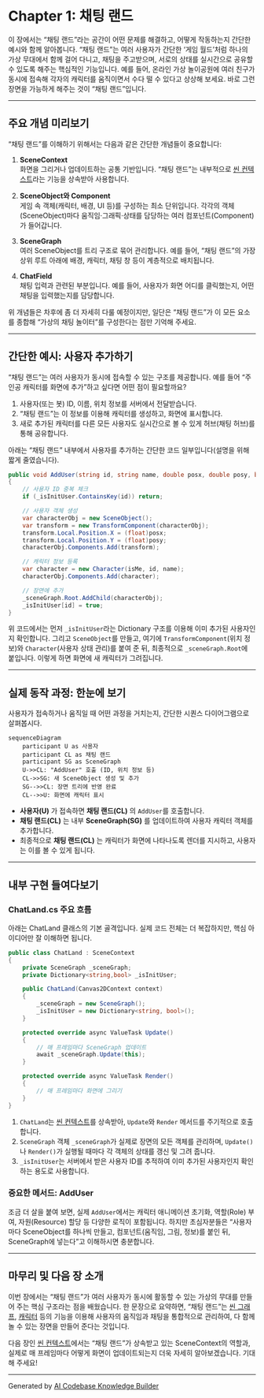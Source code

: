 # Chapter 1: 채팅 랜드


이 장에서는 “채팅 랜드”라는 공간이 어떤 문제를 해결하고, 어떻게 작동하는지 간단한 예시와 함께 알아봅니다. “채팅 랜드”는 여러 사용자가 간단한 ‘게임 월드’처럼 하나의 가상 무대에서 함께 걸어 다니고, 채팅을 주고받으며, 서로의 상태를 실시간으로 공유할 수 있도록 해주는 핵심적인 기능입니다. 예를 들어, 온라인 가상 놀이공원에 여러 친구가 동시에 접속해 각자의 캐릭터를 움직이면서 수다 떨 수 있다고 상상해 보세요. 바로 그런 장면을 가능하게 해주는 것이 “채팅 랜드”입니다.

---

## 주요 개념 미리보기

“채팅 랜드”를 이해하기 위해서는 다음과 같은 간단한 개념들이 중요합니다:

1. **SceneContext**  
   화면을 그리거나 업데이트하는 공통 기반입니다. “채팅 랜드”는 내부적으로 [씬 컨텍스트](02_씬_컨텍스트_.md)라는 기능을 상속받아 사용합니다.

2. **SceneObject와 Component**  
   게임 속 객체(캐릭터, 배경, UI 등)를 구성하는 최소 단위입니다. 각각의 객체(SceneObject)마다 움직임·그래픽·상태를 담당하는 여러 컴포넌트(Component)가 들어갑니다.

3. **SceneGraph**  
   여러 SceneObject를 트리 구조로 묶어 관리합니다. 예를 들어, “채팅 랜드”의 가장 상위 루트 아래에 배경, 캐릭터, 채팅 창 등이 계층적으로 배치됩니다.

4. **ChatField**  
   채팅 입력과 관련된 부분입니다. 예를 들어, 사용자가 화면 어디를 클릭했는지, 어떤 채팅을 입력했는지를 담당합니다.

위 개념들은 차후에 좀 더 자세히 다룰 예정이지만, 일단은 “채팅 랜드”가 이 모든 요소를 종합해 “가상의 채팅 놀이터”를 구성한다는 점만 기억해 주세요.

---

## 간단한 예시: 사용자 추가하기

“채팅 랜드”는 여러 사용자가 동시에 접속할 수 있는 구조를 제공합니다. 예를 들어 “주인공 캐릭터를 화면에 추가”하고 싶다면 어떤 점이 필요할까요?

1. 사용자(또는 봇) ID, 이름, 위치 정보를 서버에서 전달받습니다.  
2. “채팅 랜드”는 이 정보를 이용해 캐릭터를 생성하고, 화면에 표시합니다.
3. 새로 추가된 캐릭터를 다른 모든 사용자도 실시간으로 볼 수 있게 허브(채팅 허브)를 통해 공유합니다.

아래는 “채팅 랜드” 내부에서 사용자를 추가하는 간단한 코드 일부입니다(설명을 위해 짧게 줄였습니다).

```csharp
public void AddUser(string id, string name, double posx, double posy, bool isMe)
{
    // 사용자 ID 중복 체크
    if (_isInitUser.ContainsKey(id)) return;

    // 사용자 객체 생성
    var characterObj = new SceneObject();
    var transform = new TransformComponent(characterObj);
    transform.Local.Position.X = (float)posx;
    transform.Local.Position.Y = (float)posy;
    characterObj.Components.Add(transform);

    // 캐릭터 정보 등록
    var character = new Character(isMe, id, name);
    characterObj.Components.Add(character);

    // 장면에 추가
    _sceneGraph.Root.AddChild(characterObj);
    _isInitUser[id] = true;
}
```

위 코드에서는 먼저 `_isInitUser`라는 Dictionary 구조를 이용해 이미 추가된 사용자인지 확인합니다. 그리고 `SceneObject`를 만들고, 여기에 `TransformComponent`(위치 정보)와 `Character`(사용자 상태 관리)를 붙여 준 뒤, 최종적으로 `_sceneGraph.Root`에 붙입니다. 이렇게 하면 화면에 새 캐릭터가 그려집니다.

---

## 실제 동작 과정: 한눈에 보기

사용자가 접속하거나 움직일 때 어떤 과정을 거치는지, 간단한 시퀀스 다이어그램으로 살펴봅시다.

```mermaid
sequenceDiagram
    participant U as 사용자
    participant CL as 채팅 랜드
    participant SG as SceneGraph
    U->>CL: "AddUser" 호출 (ID, 위치 정보 등)
    CL->>SG: 새 SceneObject 생성 및 추가
    SG-->>CL: 장면 트리에 반영 완료
    CL-->>U: 화면에 캐릭터 표시
```

- **사용자(U)** 가 접속하면 **채팅 랜드(CL)** 의 `AddUser`를 호출합니다.  
- **채팅 랜드(CL)** 는 내부 **SceneGraph(SG)** 를 업데이트하여 사용자 캐릭터 객체를 추가합니다.  
- 최종적으로 **채팅 랜드(CL)** 는 캐릭터가 화면에 나타나도록 렌더를 지시하고, 사용자는 이를 볼 수 있게 됩니다.

---

## 내부 구현 들여다보기

### ChatLand.cs 주요 흐름

아래는 ChatLand 클래스의 기본 골격입니다. 실제 코드 전체는 더 복잡하지만, 핵심 아이디어만 잘 이해하면 됩니다.

```csharp
public class ChatLand : SceneContext
{
    private SceneGraph _sceneGraph;
    private Dictionary<string,bool> _isInitUser;

    public ChatLand(Canvas2DContext context)
    {
        _sceneGraph = new SceneGraph();
        _isInitUser = new Dictionary<string, bool>();
    }

    protected override async ValueTask Update()
    {
        // 매 프레임마다 SceneGraph 업데이트
        await _sceneGraph.Update(this);
    }

    protected override async ValueTask Render()
    {
        // 매 프레임마다 화면에 그리기
    }
}
```

1. `ChatLand`는 [씬 컨텍스트](02_씬_컨텍스트_.md)를 상속받아, `Update`와 `Render` 메서드를 주기적으로 호출합니다.  
2. `SceneGraph` 객체 `_sceneGraph`가 실제로 장면의 모든 객체를 관리하며, `Update()`나 `Render()`가 실행될 때마다 각 객체의 상태를 갱신 및 그려 줍니다.  
3. `_isInitUser`는 서버에서 받은 사용자 ID를 추적하여 이미 추가된 사용자인지 확인하는 용도로 사용합니다.

### 중요한 메서드: AddUser

조금 더 살을 붙여 보면, 실제 `AddUser`에서는 캐릭터 애니메이션 초기화, 역할(Role) 부여, 자원(Resource) 할당 등 다양한 로직이 포함됩니다. 하지만 초심자분들은 “사용자마다 SceneObject를 하나씩 만들고, 컴포넌트(움직임, 그림, 정보)를 붙인 뒤, SceneGraph에 넣는다”고 이해하시면 충분합니다.

---

## 마무리 및 다음 장 소개

이번 장에서는 “채팅 랜드”가 여러 사용자가 동시에 활동할 수 있는 가상의 무대를 만들어 주는 핵심 구조라는 점을 배웠습니다. 한 문장으로 요약하면, “채팅 랜드”는 [씬 그래프](03_씬_그래프_.md), [캐릭터](04_캐릭터_.md) 등의 기능을 이용해 사용자의 움직임과 채팅을 통합적으로 관리하여, 다 함께 놀 수 있는 장면을 만들어 준다는 것입니다.

다음 장인 [씬 컨텍스트](02_씬_컨텍스트_.md)에서는 “채팅 랜드”가 상속받고 있는 SceneContext의 역할과, 실제로 매 프레임마다 어떻게 화면이 업데이트되는지 더욱 자세히 알아보겠습니다. 기대해 주세요!

---

Generated by [AI Codebase Knowledge Builder](https://github.com/The-Pocket/Tutorial-Codebase-Knowledge)